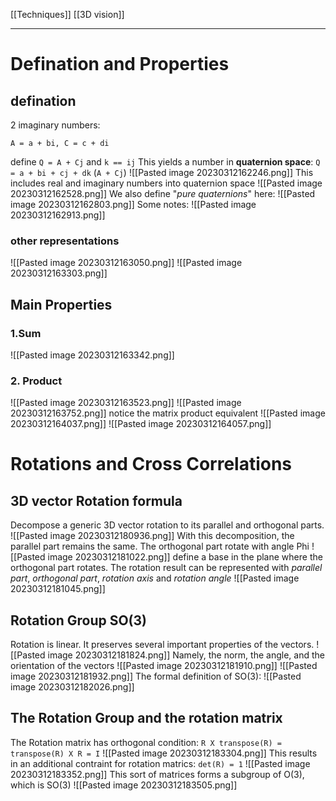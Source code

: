 [[Techniques]]
[[3D vision]]
****
# Defination and Properties
## defination
2 imaginary numbers:
```
A = a + bi, C = c + di
```
define `Q = A + Cj` and `k == ij`
This yields a number in **quaternion space**:
`Q = a + bi + cj + dk` (`A + Cj`)
![[Pasted image 20230312162246.png]]
This includes real and imaginary numbers into quaternion space
![[Pasted image 20230312162528.png]]
We also define "_pure quaternions_" here:
![[Pasted image 20230312162803.png]]
Some notes:
![[Pasted image 20230312162913.png]]
### other representations
![[Pasted image 20230312163050.png]]
![[Pasted image 20230312163303.png]]

## Main Properties
### 1.Sum
![[Pasted image 20230312163342.png]]
### 2. Product
![[Pasted image 20230312163523.png]]
![[Pasted image 20230312163752.png]]
notice the matrix product equivalent
![[Pasted image 20230312164037.png]]
![[Pasted image 20230312164057.png]]

# Rotations and Cross Correlations
## 3D vector Rotation formula
Decompose a generic 3D vector rotation to its parallel and orthogonal parts.
![[Pasted image 20230312180936.png]]
With this decomposition, the parallel part remains the same.
The orthogonal part rotate with angle Phi
![[Pasted image 20230312181022.png]]
define a base in the plane where the orthogonal part rotates.
The rotation result can be represented with _parallel part_, _orthogonal part_, _rotation axis_ and _rotation angle_
![[Pasted image 20230312181045.png]]
## Rotation Group SO(3)
Rotation is linear. It preserves several important properties of the vectors.
![[Pasted image 20230312181824.png]]
Namely, the norm, the angle, and the orientation of the vectors
![[Pasted image 20230312181910.png]]
![[Pasted image 20230312181932.png]]
The formal definition of SO(3):
![[Pasted image 20230312182026.png]]
## The Rotation Group and the rotation matrix
The Rotation matrix has orthogonal condition:
`R X transpose(R) = transpose(R) X R = I`
![[Pasted image 20230312183304.png]]
This results in an additional contraint for rotation matrics:
`det(R) = 1`
![[Pasted image 20230312183352.png]]
This sort of matrices forms a subgroup of O(3), which is SO(3)
![[Pasted image 20230312183505.png]]


